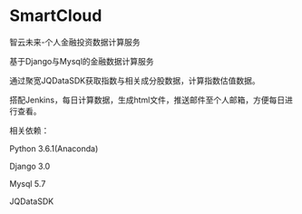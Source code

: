 # SmartCloud
智云未来-个人金融投资数据计算服务

基于Django与Mysql的金融数据计算服务

通过聚宽JQDataSDK获取指数与相关成分股数据，计算指数估值数据。

搭配Jenkins，每日计算数据，生成html文件，推送邮件至个人邮箱，方便每日进行查看。

相关依赖：

Python 3.6.1(Anaconda)

Django 3.0

Mysql 5.7

JQDataSDK
